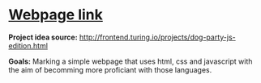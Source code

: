# [Webpage link](https://maturc.github.io/WebDev-practice-projects/dog-party/index.html)
**Project idea source:** http://frontend.turing.io/projects/dog-party-js-edition.html

**Goals:** Marking a simple webpage that uses html, css and javascript with the aim of becomming more proficiant with those languages.
